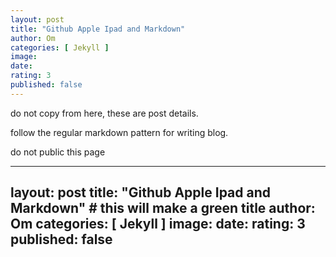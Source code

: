 ```yaml
---
layout: post
title: "Github Apple Ipad and Markdown" 
author: Om
categories: [ Jekyll ]
image:
date: 
rating: 3
published: false
---
```


do not copy from here, these are post details.

follow the regular markdown pattern for writing blog.

do not public this page

---
layout: post
title: "Github Apple Ipad and Markdown" # this will make a green title
author: Om
categories: [ Jekyll ]
image: <upload image to the image folder and add the relative path here>
date: <date on which the post is published>
rating: 3
published: false
---

